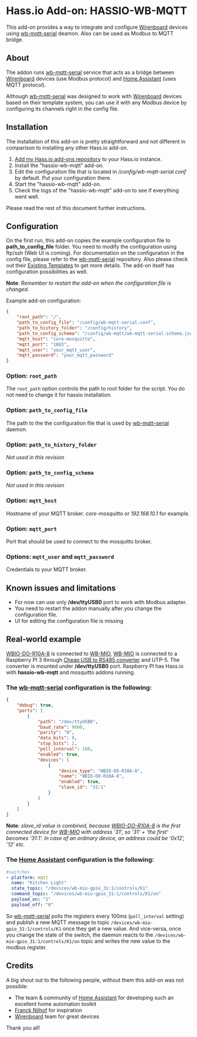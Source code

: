 # Hass.io Add-on: HASSIO-WB-MQTT

This add-on provides a way to integrate and configure [Wirenboard][wirenboard-site] devices using [wb-mqtt-serial] deamon. Also can be used as Modbus to MQTT bridge.

## About

The addon runs [wb-mqtt-serial] service that acts as a bridge between [Wirenboard][wirenboard-site] devices (use Modbus protocol) and  [Home Assistant][home-assistant] (uses MQTT protocol).  

Although [wb-mqtt-serial] was designed to work with [Wirenboard][wirenboard-site] devices based on their template system, you can use it with any Modbus device by configuring its channels right in the config file. 

## Installation

The installation of this add-on is pretty straightforward and not different in
comparison to installing any other Hass.io add-on.

1. [Add my Hass.io add-ons repository][repository] to your Hass.io instance.
1. Install the "hassio-wb-mqtt" add-on.
1. Edit the configuration file that is located in _/config/wb-mqtt-serial.conf_ by default. Put your configuration there.
1. Start the "hassio-wb-mqtt" add-on.
1. Check the logs of the "hassio-wb-mqtt" add-on to see if everything went well.

Please read the rest of this document further instructions.

## Configuration

On the first run, this add-on copies the example configuration file to **path_to_config_file** folder. You need to modify the configuration using ftp/ssh (Web UI is coming). For documentation on the configuration in the config file, please refer
to the [wb-mqtt-serial] repository. Also please check out their [Existing Templates][wb-mqtt-serial-templates] to get more details.
The add-on itself has configuration possibilities as well.

**Note**: _Remember to restart the add-on when the configuration file is changed._

Example add-on configuration:

```json
{
    "root_path": "/",
    "path_to_config_file": "/config/wb-mqtt-serial.conf",
    "path_to_history_folder": "/config/history",
    "path_to_config_schema": "/config/wb-mqtt/wb-mqtt-serial.schema.json",
    "mqtt_host": "core-mosquitto",
    "mqtt_port": "1883",
    "mqtt_user": "your_mqtt_user",
    "mqtt_password": "your_mqtt_password"
}
```

### Option: `root_path`

The `root_path` option controls the path to root folder for the script. You do not need to change it for hassio installation.

### Option: `path_to_config_file`

The path to the the configuration file that is used by [wb-mqtt-serial] daemon.

### Option: `path_to_history_folder`

_Not used in this revision_

### Option: `path_to_config_schema`

_Not used in this revision_

### Option: `mqtt_host`

Hostname of your MQTT broker. *core-mosquitto* or *192.168.10.1* for example.

### Option: `mqtt_port`

Port that should be used to connect to the mosquitto broker.

### Options: `mqtt_user` and `mqtt_password`

Credentials to your MQTT broker.

## Known issues and limitations

- For now can use only **/dev/ttyUSB0** port to work with Modbus adapter.
- You need to restart the addon manually after you change the configuration file.
- UI for editing the configuration file is missing

## Real-world example

[WBIO-DO-R10A-8] is connected to [WB-MIO], [WB-MIO] is connected to a Raspberry PI  3 through [Cheap USB to RS485 converter][USB to RS485] and UTP-5. The converter is mounted under **/dev/ttyUSB0** port.
Raspberry PI has Hass.io with **hassio-wb-mqtt** and mosquitto addons running.

### The [wb-mqtt-serial] configuration is the following:
```json
{
    "debug": true,
    "ports": [
        {
            "path": "/dev/ttyUSB0",
            "baud_rate": 9600,
            "parity": "N",
            "data_bits": 8,
            "stop_bits": 2,
            "poll_interval": 100,
            "enabled": true,
            "devices": [
                {
                    "device_type": "WBIO-DO-R10A-8",
                    "name": "WBIO-DO-R10A-8",
                    "enabled": true,
                    "slave_id": "31:1"
                }
            ]
        }
    ]
}
```
**Note**: _slave_id value is combined, because [WBIO-DO-R10A-8] is the first connected device for [WB-MIO] with address '31', so '31' + 'the first' becomes '31:1'. In case of an ordinary device, an address could be '0x12', '12' etc._

### The [Home Assistant][home-assistant] configuration is the following:

```yaml
#switches
- platform: mqtt
  name: "Kitchen Light"
  state_topic: "/devices/wb-mio-gpio_31:1/controls/K1"
  command_topic: "/devices/wb-mio-gpio_31:1/controls/K1/on"
  payload_on: "1"
  payload_off: "0"
```

So [wb-mqtt-serial] polls the registers every 100ms (`poll_interval` setting) and publish a new MQTT message to topic `/devices/wb-mio-gpio_31:1/controls/K1` once they get a new value. And vice-versa, once you change the state of the switch, the daemon reacts to the `/devices/wb-mio-gpio_31:1/controls/K1/on` topic and writes the new value to the modbus register.

## Credits

A big shout out to the following people, without them this add-on was not
possible:

- The team & community of [Home Assistant][home-assistant] for developing such
  an excellent home automation toolkit
- [Franck Nijhof][frenck] for inspiration
- [Wirenboard][wirenboard-site] team for great devices

Thank you all!



[frenck]: https://github.com/frenck
[home-assistant]: https://home-assistant.io
[license-shield]: https://img.shields.io/github/license/hassio-addons/addon-homebridge.svg
[repository]: https://github.com/egor-romanko/hassio-addons
[semver]: http://semver.org/spec/v2.0.0.htm
[wirenboard-site]: https://wirenboard.com/
[wb-mqtt-serial]: https://github.com/contactless/wb-mqtt-serial
[wb-mqtt-serial-sample]: https://github.com/contactless/wb-mqtt-serial/blob/master/config.sample.json
[wb-mqtt-serial-templates]: https://github.com/contactless/wb-mqtt-serial/tree/master/wb-mqtt-serial-templates
[WBIO-DO-R10A-8]: https://wirenboard.com/en/product/WBIO-DO-R10A-8/
[WB-MIO]: https://wirenboard.com/en/product/WB-MIO/
[USB to RS485]: https://www.aliexpress.com/item/32428596578.html